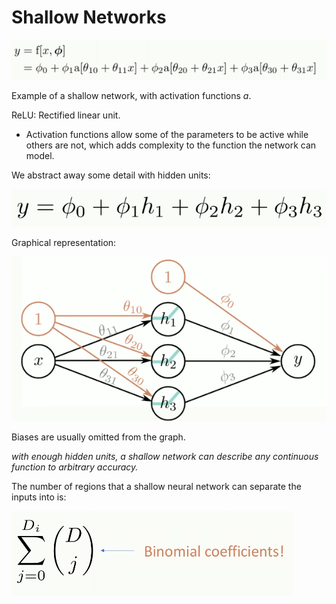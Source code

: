 # Shallow Networks

![](assets/2025-02-12-15-43-59.png)

Example of a shallow network, with activation functions $a$.

ReLU: Rectified linear unit. 
- Activation functions allow some of the parameters to be active while others are not, which adds complexity to the function the network can model. 

We abstract away some detail with hidden units:

![](assets/2025-02-12-15-46-04.png)

Graphical representation:

![](assets/2025-02-12-15-48-31.png)

Biases are usually omitted from the graph.

*with enough hidden units, a shallow network can describe any continuous function to arbitrary accuracy.*

The number of regions that a shallow neural network can separate the inputs into is:

![](assets/2025-02-12-15-59-43.png)